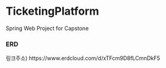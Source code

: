 # TicketingPlatform
Spring Web Project for Capstone

<h3>ERD</h3>
링크주소) https://www.erdcloud.com/d/xTFcm9D8fLCmnDkF5<br>
